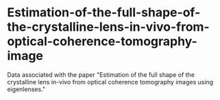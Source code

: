 # Estimation-of-the-full-shape-of-the-crystalline-lens-in-vivo-from-optical-coherence-tomography-image
Data associated with the paper "Estimation of the full shape of the crystalline lens in-vivo from optical coherence tomography images using eigenlenses."
